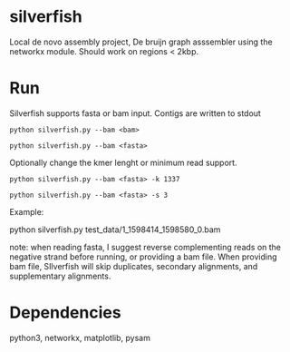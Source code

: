 # silverfish
Local de novo assembly project, De bruijn graph asssembler using the networkx module. Should work on regions < 2kbp.

# Run
Silverfish supports fasta or bam input. Contigs are written to stdout 

	python silverfish.py --bam <bam>

	python silverfish.py --bam <fasta>

Optionally change the kmer lenght or minimum read support.

	python silverfish.py --bam <fasta> -k 1337

	python silverfish.py --bam <fasta> -s 3

Example:

python silverfish.py test_data/1_1598414_1598580_0.bam

note: when reading fasta, I suggest reverse complementing reads on the negative strand before running, or providing a bam file.
When providing bam file, SIlverfish will skip duplicates, secondary alignments, and supplementary alignments. 

# Dependencies

python3, networkx, matplotlib, pysam

